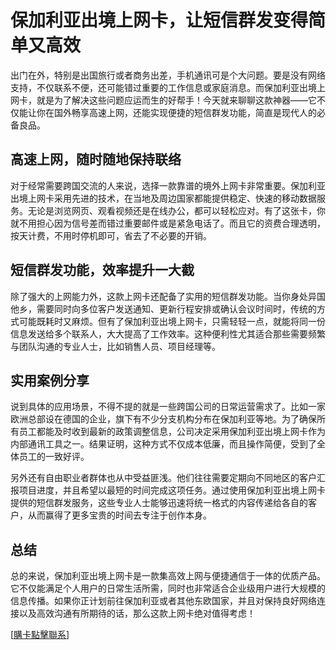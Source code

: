 # 保加利亚出境上网卡，让短信群发变得简单又高效

出门在外，特别是出国旅行或者商务出差，手机通讯可是个大问题。要是没有网络支持，不仅联系不便，还可能错过重要的工作信息或家庭消息。而保加利亚出境上网卡，就是为了解决这些问题应运而生的好帮手！今天就来聊聊这款神器——它不仅能让你在国外畅享高速上网，还能实现便捷的短信群发功能，简直是现代人的必备良品。

## 高速上网，随时随地保持联络

对于经常需要跨国交流的人来说，选择一款靠谱的境外上网卡非常重要。保加利亚出境上网卡采用先进的技术，在当地及周边国家都能提供稳定、快速的移动数据服务。无论是浏览网页、观看视频还是在线办公，都可以轻松应对。有了这张卡，你就不用担心因为信号差而错过重要邮件或是紧急电话了。而且它的资费合理透明，按天计费，不用时停机即可，省去了不必要的开销。

## 短信群发功能，效率提升一大截

除了强大的上网能力外，这款上网卡还配备了实用的短信群发功能。当你身处异国他乡，需要同时向多位客户发送通知、更新行程安排或确认会议时间时，传统的方式可能既耗时又麻烦。但有了保加利亚出境上网卡，只需轻轻一点，就能将同一份信息发送给多个联系人，大大提高了工作效率。这种便利性尤其适合那些需要频繁与团队沟通的专业人士，比如销售人员、项目经理等。

## 实用案例分享

说到具体的应用场景，不得不提的就是一些跨国公司的日常运营需求了。比如一家欧洲总部设在德国的企业，旗下有不少分支机构分布在保加利亚等地。为了确保所有员工都能及时收到最新的政策调整信息，公司决定采用保加利亚出境上网卡作为内部通讯工具之一。结果证明，这种方式不仅成本低廉，而且操作简便，受到了全体员工的一致好评。

另外还有自由职业者群体也从中受益匪浅。他们往往需要定期向不同地区的客户汇报项目进度，并且希望以最短的时间完成这项任务。通过使用保加利亚出境上网卡提供的短信群发服务，这些专业人士能够迅速将统一格式的内容传递给各自的客户，从而赢得了更多宝贵的时间去专注于创作本身。

## 总结

总的来说，保加利亚出境上网卡是一款集高效上网与便捷通信于一体的优质产品。它不仅能满足个人用户的日常生活所需，同时也非常适合企业级用户进行大规模的信息传播。如果你正计划前往保加利亚或者其他东欧国家，并且对保持良好网络连接以及高效沟通有所期待的话，那么这款上网卡绝对值得考虑！

[[購卡點擊聯系](https://t.me/s/esim1088)]
